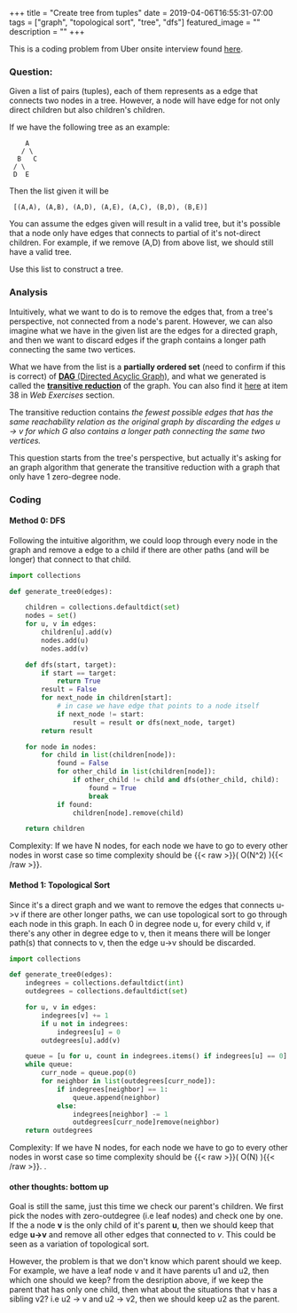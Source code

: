 +++
title =  "Create tree from tuples"
date = 2019-04-06T16:55:31-07:00
tags = ["graph", "topological sort", "tree", "dfs"]
featured_image = ""
description = ""
+++


This is a coding problem from Uber onsite interview found [here](https://www.1point3acres.com/bbs/thread-502555-1-1.html).

### Question:

Given a list of pairs (tuples), each of them represents as a edge that connects two nodes in a tree. However, a node will have edge for not only direct children but also children's children. 

If we have the following tree as an example:
```
    A
   / \
  B   C
 / \
 D  E
```
 Then the list given it will be
```
 [(A,A), (A,B), (A,D), (A,E), (A,C), (B,D), (B,E)]
```

You can assume the edges given will result in a valid tree, but it's possible that a node only have edges that connects to partial of it's not-direct children. For example, if we remove (A,D) from above list, we should still have a valid tree. 

Use this list to construct a tree.

### Analysis

Intuitively, what we want to do is to remove the edges that, from a tree's perspective, not connected from a node's parent. However, we can also imagine what we have in the given list are the edges for a directed graph, and then we want to discard edges if the graph contains a longer path connecting the same two vertices.

What we have from the list is a **partially ordered set**  (need to confirm if this is correct) of [**DAG** (Directed Acyclic Graph)](https://en.wikipedia.org/wiki/Directed_acyclic_graph), and what we generated is called the [**transitive reduction**](https://en.wikipedia.org/wiki/Transitive_reduction) of the graph. You can also find it [here](https://algs4.cs.princeton.edu/42digraph/) at item 38 in *Web Exercises* section.

The transitive reduction contains *the fewest possible edges that has the same reachability relation as the original graph by discarding the edges u → v for which G also contains a longer path connecting the same two vertices.* 

This question starts from the tree's perspective, but actually it's asking for an graph algorithm that generate the transitive reduction with a graph that only have 1 zero-degree node. 

### Coding

#### Method 0: DFS

Following the intuitive algorithm, we could loop through every node in the graph and remove a edge to a child if there are other paths (and will be longer) that connect to that child.

```python
import collections

def generate_tree0(edges):

    children = collections.defaultdict(set)
    nodes = set()
    for u, v in edges:
        children[u].add(v)
        nodes.add(u)
        nodes.add(v)

    def dfs(start, target):
        if start == target:
            return True
        result = False
        for next_node in children[start]:
            # in case we have edge that points to a node itself
            if next_node != start:
                result = result or dfs(next_node, target)
        return result

    for node in nodes:
        for child in list(children[node]):
            found = False
            for other_child in list(children[node]):
                if other_child != child and dfs(other_child, child):
                    found = True
                    break
            if found:
                children[node].remove(child)

    return children
 ```

 Complexity:
 If we have N nodes, for each node we have to go to every other nodes in worst case so time complexity should be {{< raw >}}\( O(N^2) \){{< /raw >}}. 

#### Method 1: Topological Sort

Since it's a direct graph and we want to remove the edges that connects u->v if there are other longer paths, we can use topological sort to go through each node in this graph. In each 0 in degree node u, for every child v, if there's any other in degree edge to v, then it means there will be longer path(s) that connects to v, then the edge u->v should be discarded. 


```python
import collections

def generate_tree0(edges):
    indegrees = collections.defaultdict(int)
    outdegrees = collections.defaultdict(set)

    for u, v in edges:
        indegrees[v] += 1
        if u not in indegrees:
            indegrees[u] = 0
        outdegrees[u].add(v)

    queue = [u for u, count in indegrees.items() if indegrees[u] == 0]
    while queue:
        curr_node = queue.pop(0)
        for neighbor in list(outdegrees[curr_node]):
            if indegrees[neighbor] == 1:
                queue.append(neighbor)
            else:
                indegrees[neighbor] -= 1
                outdegrees[curr_node]remove(neighbor)
    return outdegrees
```

 Complexity:
 If we have N nodes, for each node we have to go to every other nodes in worst case so time complexity should be {{< raw >}}\( O(N) \){{< /raw >}}. . 

#### other thoughts: bottom up

Goal is still the same, just this time we check our parent's children. We first pick the nodes with zero-outdegree (i.e leaf nodes) and check one by one. If the a node **v** is the only child of it's parent **u**, then we should keep that edge **u->v** and remove all other edges that connected to *v*. This could be seen as a variation of topological sort.

However, the problem is that we don't know which parent should we keep. For example, we have a leaf node v and it have parents u1 and u2, then which one should we keep? from the desription above, if we keep the parent that has only one child, then what about the situations that v has a sibling v2? i.e u2 -> v and u2 -> v2, then we should keep u2 as the parent. 














